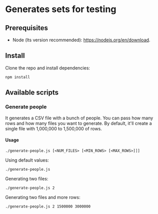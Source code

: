 # Generates sets for testing

## Prerequisites

- Node (lts version recommended): https://nodejs.org/en/download.

## Install

Clone the repo and install dependencies:

```
npm install
```

## Available scripts

### Generate people

It generates a CSV file with a bunch of people. You can pass how many rows and how
many files you want to generate. By default, it'll create a single file with
1,000,000 to 1,500,000 of rows.

#### Usage

```
./generate-people.js [<NUM_FILES> [<MIN_ROWS> [<MAX_ROWS>]]]
```

Using default values:
```
./generate-people.js
```

Generating two files:
```
./generate-people.js 2
```

Generating two files and more rows:
```
./generate-people.js 2 1500000 3000000
```
